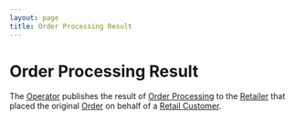 ```yaml
---
layout: page
title: Order Processing Result
---
```


# Order Processing Result
The [Operator](operator) publishes the result of [Order Processing](order-processing) to the [Retailer](retailer) that placed the original [Order](order) on behalf of a [Retail Customer](retail-customer).
